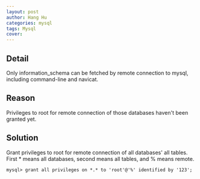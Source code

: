 ```yaml
---
layout: post
author: Hang Hu
categories: mysql
tags: Mysql 
cover: 
---
```


## Detail

Only information_schema can be fetched by remote connection to mysql, including command-line and navicat.
## Reason

Privileges to root for remote connection of those databases haven't been granted yet.
## Solution

Grant privileges to root for remote connection of all databases' all tables.
First * means all databases, second means all tables, and % means remote.

```
mysql> grant all privileges on *.* to 'root'@'%' identified by '123';
```
